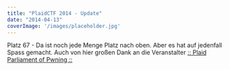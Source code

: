 ```yaml
---
title: "PlaidCTF 2014 - Update"
date: "2014-04-13"
coverImage: '/images/placeholder.jpg'
---
```


Platz 67 - Da ist noch jede Menge Platz nach oben. Aber es hat auf jedenfall Spass gemacht. Auch von hier großen Dank an die Veranstalter [:: Plaid Parliament of Pwning ::](http://ppp.cylab.cmu.edu/wordpress/)
